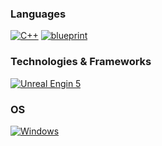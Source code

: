   
### Languages
[![C++](https://img.shields.io/badge/csharp-black?style=for-the-badge&logo=cpp)](https://github.com/GaroPlay)
[![blueprint](https://img.shields.io/badge/csharp-black?style=for-the-badge&logo=blueprint)](https://github.com/GaroPlay) 
### Technologies & Frameworks
[![Unreal Engin 5](https://img.shields.io/badge/unrealengine-%23313131.svg?style=for-the-badge&logo=unrealengine&logoColor=white)](https://github.com/GaroPlay)


### OS
[![Windows](https://img.shields.io/badge/Windows-black?style=for-the-badge&logo=Windows)](https://github.com/GaroPlay)






 <div align="center">
  
 <p align="center"  style="padding:30px">

  <img src="https://komarev.com/ghpvc/?username=GaroPlay&style=flat&color=blue" alt=""/>
</div>

  

